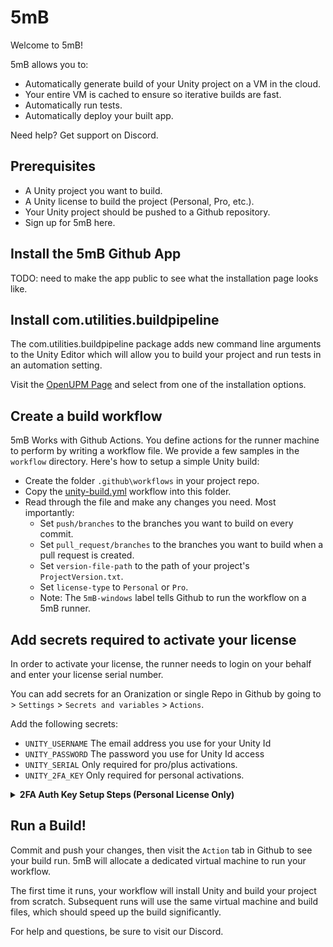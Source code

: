 # 5mB

Welcome to 5mB!

5mB allows you to:
- Automatically generate build of your Unity project on a VM in the cloud.
- Your entire VM is cached to ensure so iterative builds are fast.
- Automatically run tests.
- Automatically deploy your built app.

Need help? Get support on Discord.

## Prerequisites

- A Unity project you want to build.
- A Unity license to build the project (Personal, Pro, etc.).
- Your Unity project should be pushed to a Github repository.
- Sign up for 5mB here.

## Install the 5mB Github App

TODO: need to make the app public to see what the installation page looks like.

## Install com.utilities.buildpipeline

The com.utilities.buildpipeline package adds new command line arguments to the Unity
Editor which will allow you to build your project and run tests in an automation setting.

Visit the [OpenUPM Page](https://openupm.com/packages/com.utilities.buildpipeline/#close)
and select from one of the installation options.

## Create a build workflow

5mB Works with Github Actions. You define actions for the runner machine to perform by writing a workflow file. We provide a few samples in the `workflow` directory. Here's how to setup a simple Unity build:

- Create the folder `.github\workflows` in your project repo.
- Copy the [unity-build.yml](workflows\unity-build.yml) workflow into this folder.
- Read through the file and make any changes you need. Most importantly:
  - Set `push/branches` to the branches you want to build on every commit.
  - Set `pull_request/branches` to the branches you want to build when a pull request is created.
  - Set `version-file-path` to the path of your project's `ProjectVersion.txt`.
  - Set `license-type` to `Personal` or `Pro`.
  - Note: The `5mB-windows` label tells Github to run the workflow on a 5mB runner.

## Add secrets required to activate your license

In order to activate your license, the runner needs to login on your behalf and enter your license serial number.

You can add secrets for an Oranization or single Repo in Github by going to  > `Settings` > `Secrets and variables` > `Actions`.

Add the following secrets:
- `UNITY_USERNAME` The email address you use for your Unity Id
- `UNITY_PASSWORD` The password you use for Unity Id access
- `UNITY_SERIAL` Only required for pro/plus activations.
- `UNITY_2FA_KEY` Only required for personal activations.

<details>
<summary><b>2FA Auth Key Setup Steps (Personal License Only)</b></summary>
To activate new two factor authentication for your Unity account:

1. Login to Unity account and navigate to `Security`
2. Click `+` (activate) next to `Two Factor Authentication`
3. Select `Start setup`
4. Input password if prompted
5. Select `Authenticator App` to receive codes, then `Next`
6. Click `Can't Scan the barcode?`
7. Copy the 16 character key
8. Create new secret `UNITY_2FA_KEY` and save the generated key from the previous step
9. Scan the QR code in your Authenticator app and verify the code.
</details>

## Run a Build!

Commit and push your changes, then visit the `Action` tab in Github to see your build run. 5mB will allocate a dedicated virtual machine to run your workflow.

The first time it runs, your workflow will install Unity and build your project from scratch. Subsequent runs will use the same virtual machine and build files, which should speed up the build significantly.

For help and questions, be sure to visit our Discord.